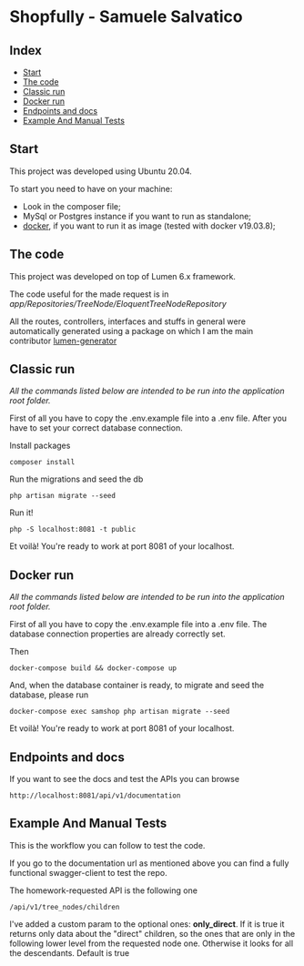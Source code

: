 # Shopfully - Samuele Salvatico

## Index

- [Start](#start)
- [The code](#the-code)
- [Classic run](#classic-run)
- [Docker run](#docker-run)
- [Endpoints and docs](#endpoints-and-docs)
- [Example And Manual Tests](#example-and-manual-tests)

## Start

This project was developed using Ubuntu 20.04.

To start you need to have on your machine:

- Look in the composer file;
- MySql or Postgres instance if you want to run as standalone;
- [docker](https://docker.com), if you want to run it as image (tested with docker v19.03.8);

## The code

This project was developed on top of Lumen 6.x framework.

The code useful for the made request is in *app/Repositories/TreeNode/EloquentTreeNodeRepository*

All the routes, controllers, interfaces and stuffs in general were automatically generated using a package on which I am the main contributor [lumen-generator](https://github.com/cwssrl/eloquent-lumen-generator) 

## Classic run

*All the commands listed below are intended to be run into the application root folder.*

First of all you have to copy the .env.example file into a .env file.
After you have to set your correct database connection.

Install packages
```
composer install
```

Run the migrations and seed the db
```
php artisan migrate --seed
```

Run it!
```
php -S localhost:8081 -t public
```

Et voilà! You're ready to work at port 8081 of your localhost.

## Docker run

*All the commands listed below are intended to be run into the application root folder.*

First of all you have to copy the .env.example file into a .env file.
The database connection properties are already correctly set.

Then
```
docker-compose build && docker-compose up
```

And, when the database container is ready, to migrate and seed the database, please run
```
docker-compose exec samshop php artisan migrate --seed
```

Et voilà! You're ready to work at port 8081 of your localhost.

## Endpoints and docs

If you want to see the docs and test the APIs you can browse

```
http://localhost:8081/api/v1/documentation
```

## Example And Manual Tests

This is the workflow you can follow to test the code.

If you go to the documentation url as mentioned above you can find a fully functional swagger-client to test the repo.

The homework-requested API is the following one
```
/api/v1/tree_nodes/children
```

I've added a custom param to the optional ones: **only_direct**. If it is true it returns only data about the "direct" children, so the ones that are only in the following lower level from the requested node one. Otherwise it looks for all the descendants. Default is true
